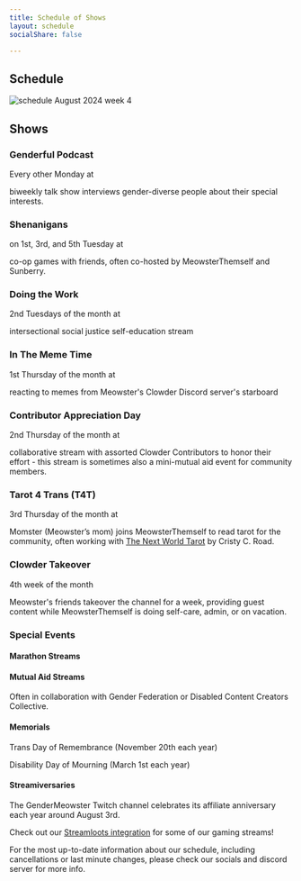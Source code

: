 ```yaml
---
title: Schedule of Shows
layout: schedule
socialShare: false

---
```


## Schedule

![schedule August 2024 week 4](/schedule/2024Schedule-Aug-week4-finalised-RayOfSwords.png)

## Shows
### Genderful Podcast

Every other Monday at <span id=genderful_podcast_time> </span>

biweekly talk show interviews gender-diverse people about their special interests.

### Shenanigans

on 1st, 3rd, and 5th Tuesday at <span id=shenanigans_time> </span>

co-op games with friends, often co-hosted by MeowsterThemself and Sunberry.

### Doing the Work

2nd Tuesdays of the month at <span id=doing_the_work_time> </span>

intersectional social justice self-education stream

### In The Meme Time

1st Thursday of the month at <span id=in_the_meme_time_time> </span>

reacting to memes from Meowster's Clowder Discord server's starboard

### Contributor Appreciation Day

2nd Thursday of the month at <span id=contributor_appreciation_day> </span>

collaborative stream with assorted Clowder Contributors to honor their effort - this stream is sometimes also a mini-mutual aid event for community members.

### Tarot 4 Trans (T4T)

3rd Thursday of the month at <span id=tarot_4_trans> </span>

Momster (Meowster’s mom) joins MeowsterThemself to read tarot for the community, often working with [The Next World Tarot](https://www.silversprocket.net/next-world-tarot/) by Cristy C. Road.

### Clowder Takeover

4th week of the month

Meowster's friends takeover the channel for a week, providing guest content while MeowsterThemself is doing self-care, admin, or on vacation.

### Special Events

#### Marathon Streams

#### Mutual Aid Streams

Often in collaboration with Gender Federation or Disabled Content Creators Collective.

#### Memorials

Trans Day of Remembrance (November 20th each year)

Disability Day of Mourning (March 1st each year)

#### Streamiversaries

The GenderMeowster Twitch channel celebrates its affiliate anniversary each year around August 3rd.

Check out our [Streamloots integration](https://www.streamloots.com/gendermeowster) for some of our gaming streams!

For the most up-to-date information about our schedule, including cancellations or last minute changes, please check our socials and discord server for more info.


<script src="/luxon.min.js"></script>
<script>

// Genderful Podcast
var genderful_podcast_time = luxon.DateTime.fromISO("2017-05-15T15:30:00", { zone: "America/Los_Angeles" });
var genderful_podcast_time = genderful_podcast_time.toLocal();
var genderful_podcast_time = genderful_podcast_time.toLocaleString(luxon.DateTime.TIME_SIMPLE)
console.log("genderful_podcast_time");
console.log(genderful_podcast_time);
document.getElementById("genderful_podcast_time").innerHTML = genderful_podcast_time;

// Shenanigans
var shenanigans_time = luxon.DateTime.fromISO("2017-05-15T11:00:00", { zone: "America/Los_Angeles" });
var shenanigans_time = shenanigans_time.toLocal();
var shenanigans_time = shenanigans_time.toLocaleString(luxon.DateTime.TIME_SIMPLE)
console.log("shenanigans_time");
console.log(shenanigans_time);
document.getElementById("shenanigans_time").innerHTML = shenanigans_time;


// Doing the Work
var doing_the_work_time = luxon.DateTime.fromISO("2017-05-15T11:00:00", { zone: "America/Los_Angeles" });
var doing_the_work_time = doing_the_work_time.toLocal();
var doing_the_work_time = doing_the_work_time.toLocaleString(luxon.DateTime.TIME_SIMPLE)
console.log("doing_the_work_time");
console.log(doing_the_work_time);
document.getElementById("doing_the_work_time").innerHTML = doing_the_work_time;



// In The Meme Time
var in_the_meme_time_time = luxon.DateTime.fromISO("2017-05-15T11:00:00", { zone: "America/Los_Angeles" });
var in_the_meme_time_time = in_the_meme_time_time.toLocal();
var in_the_meme_time_time = in_the_meme_time_time.toLocaleString(luxon.DateTime.TIME_SIMPLE)
console.log("in_the_meme_time_time");
console.log(in_the_meme_time_time);
document.getElementById("in_the_meme_time_time").innerHTML = in_the_meme_time_time;


// Contributor Appreciation Day
var contributor_appreciation_day = luxon.DateTime.fromISO("2017-05-15T11:00:00", { zone: "America/Los_Angeles" });
var contributor_appreciation_day = contributor_appreciation_day.toLocal();
var contributor_appreciation_day = contributor_appreciation_day.toLocaleString(luxon.DateTime.TIME_SIMPLE)
console.log("contributor_appreciation_day");
console.log(contributor_appreciation_day);
document.getElementById("contributor_appreciation_day").innerHTML = contributor_appreciation_day;


// Tarot 4 Trans (T4T)
var tarot_4_trans = luxon.DateTime.fromISO("2017-05-15T11:00:00", { zone: "America/Los_Angeles" });
var tarot_4_trans = tarot_4_trans.toLocal();
var tarot_4_trans = tarot_4_trans.toLocaleString(luxon.DateTime.TIME_SIMPLE)
console.log("tarot_4_trans");
console.log(tarot_4_trans);
document.getElementById("tarot_4_trans").innerHTML = tarot_4_trans;


</script>
</body>